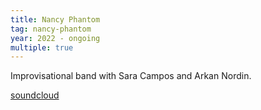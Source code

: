 ```yaml
---
title: Nancy Phantom
tag: nancy-phantom
year: 2022 - ongoing
multiple: true
---
```

Improvisational band with Sara Campos and Arkan Nordin.

[soundcloud](https://soundcloud.com/nancy_phantom)
